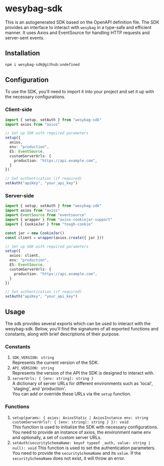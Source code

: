 # wesybag-sdk  

This is an autogenerated SDK based on the OpenAPI definition file.
The SDK provides an interface to interact with `wesybag` in a type-safe and efficient manner.
It uses Axios and EventSource for handling HTTP requests and server-sent events.  

## Installation

``` bash  
npm i wesybag-sdk@github:undefined
```

## Configuration

To use the SDK, you'll need to import it into your project and set it up with the necessary configurations.

### Client-side

``` typescript
import { setup, setAuth } from "wesybag-sdk"
import axios from "axios"

// Set up SDK with required parameters
setup({
  axios,
  env: "production",
  ES: EventSource,
  customServerUrls: {
    production: "https://api.example.com",
  }
})

// Set authentication (if required)
setAuth("apiKey", "your_api_key")
```

### Server-side

``` typescript
import { setup, setAuth } from "wesybag-sdk"
import axios from "axios"
import EventSource from "eventsource"
import { wrapper } from "axios-cookiejar-support"
import { CookieJar } from "tough-cookie"

const jar = new CookieJar()
const client = wrapper(axios.create({ jar }))

// Set up SDK with required parameters
setup({
  axios: client,
  env: "production",
  ES: EventSource,
  customServerUrls: {
    production: "https://api.example.com",
  }
})

// Set authentication (if required)
setAuth("apiKey", "your_api_key")
```

## Usage

The sdk provides several exports which can be used to
interact with the wesybag-sdk. Below, you'll find the signatures of all
exported functions and constants, along with brief descriptions of their purpose.

### Constants

1. `SDK_VERSION: string`  
Represents the current version of the SDK.
2. `API_VERSION: string`  
Represents the version of the API the SDK is designed to interact with.
3. `serverUrls: { [env: string]: string }`  
A dictionary of server URLs for different environments such as 'local', 'staging', and 'production'.  
You can add or override these URLs via the `setup` function.

### Functions

1. `setup(params: { axios: AxiosStatic | AxiosInstance env: string customServerUrls?: { [env: string]: string } }): void`  
This function is used to initialize the SDK with necessary configurations.
You need to provide an instance of axios, the environment name env
and optionally, a set of custom server URLs.
2. `setAuth(securitySchemaName: keyof typeof _auth, value: string | null): void`
This function is used to set the authentication parameters.
You need to provide the `securitySchemaName` and its `value`.
If the `securitySchemaName` does not exist, it will throw an error.
